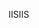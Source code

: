  <span data-ttu-id="0676c-101">IIS</span><span class="sxs-lookup"><span data-stu-id="0676c-101">IIS</span></span> 